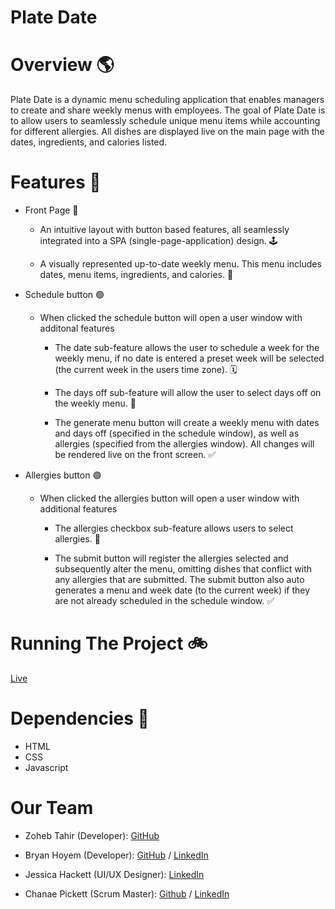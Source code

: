 # Plate Date

# Overview 🌎
Plate Date is a dynamic menu scheduling application that enables managers to create and share weekly menus with employees. The goal of Plate Date is to allow users to seamlessly schedule unique menu items while accounting for different allergies. All dishes are displayed live on the main page with the dates, ingredients, and calories listed.

# Features 🎯

  - Front Page 🔭
    
    - An intuitive layout with button based features, all seamlessly integrated into a SPA (single-page-application) design. 🕹️
   
    - A visually represented up-to-date weekly menu. This menu includes dates, menu items, ingredients, and calories. 🚀

  - Schedule button 🟢
    
    - When clicked the schedule button will open a user window with additonal features
      -  The date sub-feature allows the user to schedule a week for the weekly menu, if no date is entered a preset week will be                         selected (the current week in the users time zone). 🗓️
        
      -  The days off sub-feature will allow the user to select days off on the weekly menu. 📆
        
      -  The generate menu button will create a weekly menu with dates and days off (specified in the schedule window), as well as          allergies (specified from the allergies window). All changes will be rendered live on the front screen. ✅
     
  - Allergies button 🟢
    
    - When clicked the allergies button will open a user window with additional features
      -  The allergies checkbox sub-feature allows users to select allergies. 🚫 
      
      -  The submit button will register the allergies selected and subsequently alter the menu, omitting dishes that conflict with any                   allergies that are submitted. The submit button also auto generates a menu and week date (to the current week) if they are not already           scheduled in the schedule window. ✅
      
# Running The Project 🚲

[Live]((https://v53-tier1-team-02.netlify.app/))

# Dependencies 🦾
  - HTML
  - CSS
  - Javascript

# Our Team 

- Zoheb Tahir (Developer): [GitHub](https://github.com/ZohebTahir)  

- Bryan Hoyem (Developer): [GitHub](https://github.com/bhoyem) / [LinkedIn](https://linkedin.com/in/bryanhoyem)

- Jessica Hackett (UI/UX Designer): [LinkedIn](https://www.linkedin.com/in/jessica-hackett-6725a4325/?trk=opento_sprofile_topcard****)

- Chanae Pickett (Scrum Master): [Github](https://github.com/chanaelynease) / [LinkedIn](https://linkedin.com/in/chanaepickett)

